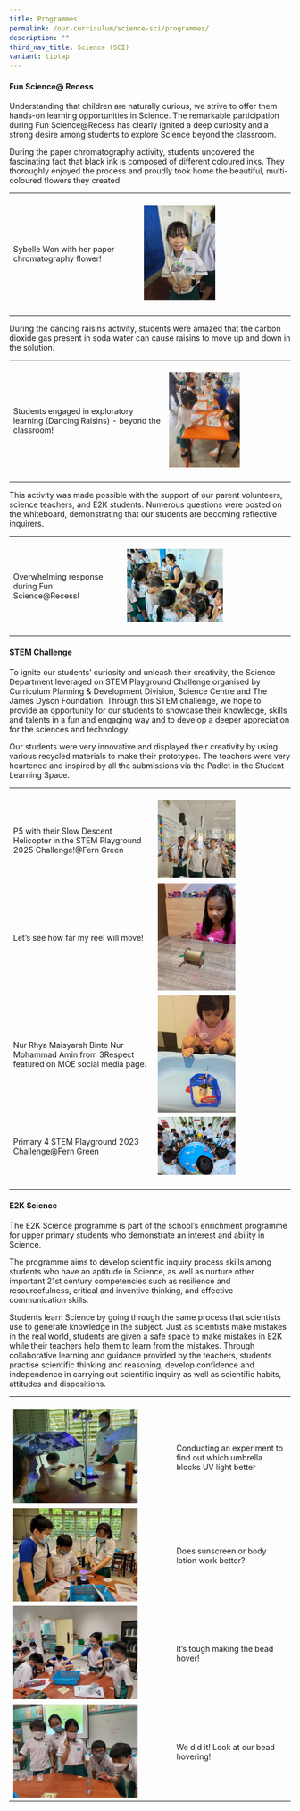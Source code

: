 ```yaml
---
title: Programmes
permalink: /our-curriculum/science-sci/programmes/
description: ""
third_nav_title: Science (SCI)
variant: tiptap
---
```

<h4><strong>Fun Science@ Recess</strong></h4>
<p>Understanding that children are naturally curious, we strive to offer
them hands-on learning opportunities in Science. The remarkable participation
during Fun Science@Recess has clearly ignited a deep curiosity and a strong
desire among students to explore Science beyond the classroom.</p>
<p>During the paper chromatography activity, students uncovered the fascinating
fact that black ink is composed of different coloured inks. They thoroughly
enjoyed the process and proudly took home the beautiful, multi-coloured
flowers they created.</p>
<table style="minWidth: 50px">
<colgroup>
<col>
<col>
</colgroup>
<tbody>
<tr>
<td rowspan="1" colspan="1">
<p></p>
</td>
<td rowspan="1" colspan="1">
<p></p>
</td>
</tr>
<tr>
<td rowspan="1" colspan="1">
<p>Sybelle Won with her paper chromatography flower!</p>
</td>
<td rowspan="1" colspan="1">
<div class="isomer-image-wrapper">
<img style="width: 50%;" height="auto" width="100%" alt="" src="/images/Science/sci1.png">
</div>
</td>
</tr>
<tr>
<td rowspan="1" colspan="1">
<p></p>
</td>
<td rowspan="1" colspan="1">
<p></p>
</td>
</tr>
</tbody>
</table>
<p>During the dancing raisins activity, students were amazed that the carbon
dioxide gas present in soda water can cause raisins to move up and down
in the solution.</p>
<table style="minWidth: 50px">
<colgroup>
<col>
<col>
</colgroup>
<tbody>
<tr>
<td rowspan="1" colspan="1">
<p></p>
</td>
<td rowspan="1" colspan="1">
<p></p>
</td>
</tr>
<tr>
<td rowspan="1" colspan="1">
<p>Students engaged in exploratory learning (Dancing Raisins) - beyond the
classroom!</p>
</td>
<td rowspan="1" colspan="1">
<div class="isomer-image-wrapper">
<img style="width: 60%;" height="auto" width="100%" alt="" src="/images/Science/sci2.png">
</div>
</td>
</tr>
<tr>
<td rowspan="1" colspan="1">
<p></p>
</td>
<td rowspan="1" colspan="1">
<p></p>
</td>
</tr>
</tbody>
</table>
<p>This activity was made possible with the support of our parent volunteers,
science teachers, and E2K students. Numerous questions were posted on the
whiteboard, demonstrating that our students are becoming reflective inquirers.</p>
<table style="minWidth: 50px">
<colgroup>
<col>
<col>
</colgroup>
<tbody>
<tr>
<th rowspan="1" colspan="1">
<p></p>
</th>
<th rowspan="1" colspan="1">
<p></p>
</th>
</tr>
<tr>
<td rowspan="1" colspan="1">
<p>Overwhelming response during Fun Science@Recess!</p>
</td>
<td rowspan="1" colspan="1">
<div class="isomer-image-wrapper">
<img style="width: 60%;" height="auto" width="100%" alt="" src="/images/Science/sci3.png">
</div>
</td>
</tr>
<tr>
<td rowspan="1" colspan="1">
<p></p>
</td>
<td rowspan="1" colspan="1">
<p></p>
</td>
</tr>
</tbody>
</table>
<h4><strong>STEM Challenge</strong></h4>
<p>To ignite our students’ curiosity and unleash their creativity, the Science
Department leveraged on STEM Playground Challenge organised by Curriculum
Planning &amp; Development Division, Science Centre and The James Dyson
Foundation. Through this STEM challenge, we hope to provide an opportunity
for our students to showcase their knowledge, skills and talents in a fun
and engaging way and to develop a deeper appreciation for the sciences
and technology.</p>
<p>Our students were very innovative and displayed their creativity by using
various recycled materials to make their prototypes. The teachers were
very heartened and inspired by all the submissions via the Padlet in the
Student Learning Space.</p>
<table style="minWidth: 50px">
<colgroup>
<col>
<col>
</colgroup>
<tbody>
<tr>
<th rowspan="1" colspan="1">
<p></p>
</th>
<th rowspan="1" colspan="1">
<p></p>
</th>
</tr>
<tr>
<td rowspan="1" colspan="1">
<p>P5 with their Slow Descent Helicopter in the STEM Playground 2025 Challenge!@Fern
Green</p>
</td>
<td rowspan="1" colspan="1">
<div class="isomer-image-wrapper">
<img style="width: 60%;" height="auto" width="100%" alt="" src="/images/Science/sci4.png">
</div>
</td>
</tr>
<tr>
<td rowspan="1" colspan="1">
<p>Let’s see how far my reel will move!</p>
</td>
<td rowspan="1" colspan="1">
<div class="isomer-image-wrapper">
<img style="width: 60%;" height="auto" width="100%" alt="" src="/images/Science/sci5.png">
</div>
</td>
</tr>
<tr>
<td rowspan="1" colspan="1">
<p>Nur Rhya Maisyarah Binte Nur Mohammad Amin from 3Respect featured on MOE
social media page.</p>
</td>
<td rowspan="1" colspan="1">
<div class="isomer-image-wrapper">
<img style="width: 60%;" height="auto" width="100%" alt="" src="/images/Science/sci6.png">
</div>
</td>
</tr>
<tr>
<td rowspan="1" colspan="1">
<p>Primary 4 STEM Playground 2023 Challenge@Fern Green</p>
</td>
<td rowspan="1" colspan="1">
<div class="isomer-image-wrapper">
<img style="width: 60%;" height="auto" width="100%" alt="" src="/images/Science/sci7.png">
</div>
</td>
</tr>
<tr>
<td rowspan="1" colspan="1">
<p></p>
</td>
<td rowspan="1" colspan="1">
<p></p>
</td>
</tr>
</tbody>
</table>
<h4><strong>E2K Science</strong></h4>
<p>The E2K Science programme is part of the school’s enrichment programme
for upper primary students who demonstrate an interest and ability in Science.</p>
<p>The programme aims to develop scientific inquiry process skills among
students who have an aptitude in Science, as well as nurture other important
21st century competencies such as resilience and resourcefulness, critical
and inventive thinking, and effective communication skills.</p>
<p>Students learn Science by going through the same process that scientists
use to generate knowledge in the subject. Just as scientists make mistakes
in the real world, students are given a safe space to make mistakes in
E2K while their teachers help them to learn from the mistakes. Through
collaborative learning and guidance provided by the teachers, students
practise scientific thinking and reasoning, develop confidence and independence
in carrying out scientific inquiry as well as scientific habits, attitudes
and dispositions.</p>
<table style="minWidth: 50px">
<colgroup>
<col>
<col>
</colgroup>
<tbody>
<tr>
<th rowspan="1" colspan="1">
<p></p>
</th>
<th rowspan="1" colspan="1">
<p></p>
</th>
</tr>
<tr>
<td rowspan="1" colspan="1">
<div class="isomer-image-wrapper">
<img style="width: 80%;" height="auto" width="100%" alt="" src="/images/Science/sci__1_.png">
</div>
</td>
<td rowspan="1" colspan="1">
<p>Conducting an experiment to find out which umbrella blocks UV light better</p>
</td>
</tr>
<tr>
<td rowspan="1" colspan="1">
<div class="isomer-image-wrapper">
<img style="width: 80%;" height="auto" width="100%" alt="" src="/images/Science/sci__2_.png">
</div>
</td>
<td rowspan="1" colspan="1">
<p>Does sunscreen or body lotion work better?</p>
</td>
</tr>
<tr>
<td rowspan="1" colspan="1">
<div class="isomer-image-wrapper">
<img style="width: 80%;" height="auto" width="100%" alt="" src="/images/Science/sci__3_.png">
</div>
</td>
<td rowspan="1" colspan="1">
<p>It’s tough making the bead hover!</p>
</td>
</tr>
<tr>
<td rowspan="1" colspan="1">
<div class="isomer-image-wrapper">
<img style="width: 80%;" height="auto" width="100%" alt="" src="/images/Science/sci__4_.png">
</div>
</td>
<td rowspan="1" colspan="1">
<p>We did it! Look at our bead hovering!</p>
</td>
</tr>
</tbody>
</table>
<p>
<br>
</p>
